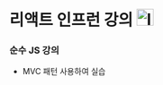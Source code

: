# 리액트 인프런 강의 [<img width="30" height="30" src="https://img.icons8.com/ios-glyphs/30/link--v1.png" alt="link--v1"/>](https://www.inflearn.com/course/%EB%A7%8C%EB%93%A4%EB%A9%B4%EC%84%9C-%ED%95%99%EC%8A%B5%ED%95%98%EB%8A%94-%EB%A6%AC%EC%95%A1%ED%8A%B8)


### 순수 JS 강의
* MVC 패턴 사용하여 실습